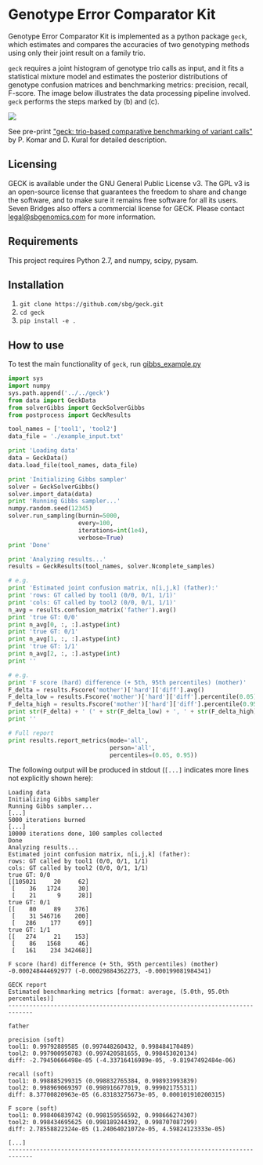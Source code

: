 # Genotype Error Comparator Kit

Genotype Error Comparator Kit is implemented as a python package ```geck```, which estimates and compares the accuracies of two genotyping methods using only their joint result on a family trio.

```geck``` requires a joint histogram of genotype trio calls as input, and it fits a statistical mixture model and estimates the posterior distributions of genotype confusion matrices and benchmarking metrics: precision, recall, F-score.
The image below illustrates the data processing pipeline involved. ```geck``` performs the steps marked by (b) and (c).

![](./overview.png)

See pre-print ["geck: trio-based comparative benchmarking of variant calls"](https://www.biorxiv.org/content/early/2017/10/23/208116) by P. Komar and D. Kural for detailed description.

## Licensing
GECK is available under the GNU General Public License v3. The GPL v3 is an open-source license that guarantees the freedom to share and change the software, and to make sure it remains free software for all its users. Seven Bridges also offers a commercial license for GECK.  Please contact [legal@sbgenomics.com](mailto:legal@sbgenomics.com) for more information.

## Requirements
This project requires Python 2.7, and numpy, scipy, pysam.

## Installation
1. ```git clone https://github.com/sbg/geck.git```
2. ```cd geck```
3. ```pip install -e .```


## How to use
To test the main functionality of ```geck```, run [gibbs_example.py](./examples/gibbs_example.py)

```python
import sys
import numpy
sys.path.append('../../geck')
from data import GeckData
from solverGibbs import GeckSolverGibbs
from postprocess import GeckResults

tool_names = ['tool1', 'tool2']
data_file = './example_input.txt'

print 'Loading data'
data = GeckData()
data.load_file(tool_names, data_file)

print 'Initializing Gibbs sampler'
solver = GeckSolverGibbs()
solver.import_data(data)
print 'Running Gibbs sampler...'
numpy.random.seed(12345)
solver.run_sampling(burnin=5000,
                    every=100,
                    iterations=int(1e4),
                    verbose=True)
print 'Done'

print 'Analyzing results...'
results = GeckResults(tool_names, solver.Ncomplete_samples)

# e.g.
print 'Estimated joint confusion matrix, n[i,j,k] (father):'
print 'rows: GT called by tool1 (0/0, 0/1, 1/1)'
print 'cols: GT called by tool2 (0/0, 0/1, 1/1)'
n_avg = results.confusion_matrix('father').avg()
print 'true GT: 0/0'
print n_avg[0, :, :].astype(int)
print 'true GT: 0/1'
print n_avg[1, :, :].astype(int)
print 'true GT: 1/1'
print n_avg[2, :, :].astype(int)
print ''

# e.g.
print 'F score (hard) difference (+ 5th, 95th percentiles) (mother)'
F_delta = results.Fscore('mother')['hard']['diff'].avg()
F_delta_low = results.Fscore('mother')['hard']['diff'].percentile(0.05)
F_delta_high = results.Fscore('mother')['hard']['diff'].percentile(0.95)
print str(F_delta) + ' (' + str(F_delta_low) + ', ' + str(F_delta_high) + ')'
print ''

# Full report
print results.report_metrics(mode='all',
                             person='all',
                             percentiles=(0.05, 0.95))
```

The following output will be produced in stdout (```[...]``` indicates more lines not explicitly shown here):

```
Loading data
Initializing Gibbs sampler
Running Gibbs sampler...
[...]
5000 iterations burned
[...]
10000 iterations done, 100 samples collected
Done
Analyzing results...
Estimated joint confusion matrix, n[i,j,k] (father):
rows: GT called by tool1 (0/0, 0/1, 1/1)
cols: GT called by tool2 (0/0, 0/1, 1/1)
true GT: 0/0
[[105021     20     62]
 [    36   1724     30]
 [    21      9     28]]
true GT: 0/1
[[    80     89    376]
 [    31 546716    200]
 [   286    177     69]]
true GT: 1/1
[[   274     21    153]
 [    86   1568     46]
 [   161    234 342468]]

F score (hard) difference (+ 5th, 95th percentiles) (mother)
-0.000248444692977 (-0.00029884362273, -0.000199081984341)

GECK report
Estimated benchmarking metrics [format: average, (5.0th, 95.0th percentiles)]
-----------------------------------------------------------------------------

father

precision (soft)
tool1: 0.99792889585 (0.997448260432, 0.998484170489)
tool2: 0.997900950783 (0.997420581655, 0.998453020134)
diff: -2.79450666498e-05 (-4.33716416989e-05, -9.81947492484e-06)

recall (soft)
tool1: 0.998885299315 (0.998832765384, 0.998933993839)
tool2: 0.998969069397 (0.998916677019, 0.999021755311)
diff: 8.37700820963e-05 (6.83183275673e-05, 0.000101910200315)

F score (soft)
tool1: 0.998406839742 (0.998159556592, 0.998666274307)
tool2: 0.998434695625 (0.998189244392, 0.998707087299)
diff: 2.78558822324e-05 (1.24064021072e-05, 4.59824123333e-05)

[...]
-----------------------------------------------------------------------------
```